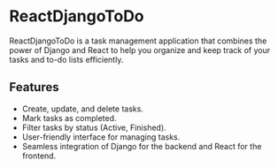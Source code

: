 # ReactDjangoToDo

ReactDjangoToDo is a task management application that combines the power of Django and React to help you organize and keep track of your tasks and to-do lists efficiently.

## Features

- Create, update, and delete tasks.
- Mark tasks as completed.
- Filter tasks by status (Active, Finished).
- User-friendly interface for managing tasks.
- Seamless integration of Django for the backend and React for the frontend.



